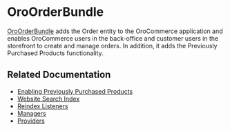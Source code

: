 <a id="bundle-docs-commerce-order-bundle"></a>

# OroOrderBundle

<a href="https://github.com/oroinc/orocommerce/tree/5.1/src/Oro/Bundle/OrderBundle" target="_blank">OroOrderBundle</a> adds the Order entity to the OroCommerce application and enables OroCommerce users in the back-office and customer users in the storefront to create and manage orders. In addition, it adds the Previously Purchased Products functionality.

## Related Documentation

* [Enabling Previously Purchased Products](previously-purchased-products.md#previously-purchased-products-config)
* [Website Search Index](previously-purchased-products.md#previously-purchased-products-website-search-index)
* [Reindex Listeners](previously-purchased-products.md#previously-purchased-products-reindex-listeners)
* [Managers](previously-purchased-products.md#previously-purchased-products-managers)
* [Providers](previously-purchased-products.md#previously-purchased-products-providers)

<!-- Frontend -->
